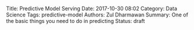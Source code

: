 Title: Predictive Model Serving
Date: 2017-10-30 08:02
Category: Data Science
Tags: predictive-model
Authors: Zul Dharmawan
Summary: One of the basic things you need to do in predicting 
Status: draft